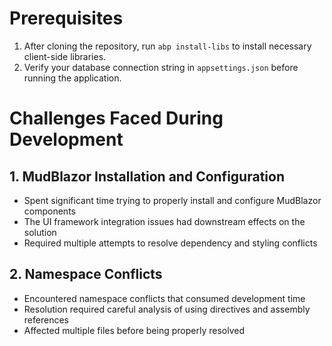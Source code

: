 # Prerequisites

1. After cloning the repository, run `abp install-libs` to install necessary client-side libraries.
2. Verify your database connection string in `appsettings.json` before running the application.

# Challenges Faced During Development

## 1. MudBlazor Installation and Configuration
- Spent significant time trying to properly install and configure MudBlazor components
- The UI framework integration issues had downstream effects on the solution
- Required multiple attempts to resolve dependency and styling conflicts

## 2. Namespace Conflicts
- Encountered namespace conflicts that consumed development time
- Resolution required careful analysis of using directives and assembly references
- Affected multiple files before being properly resolved
